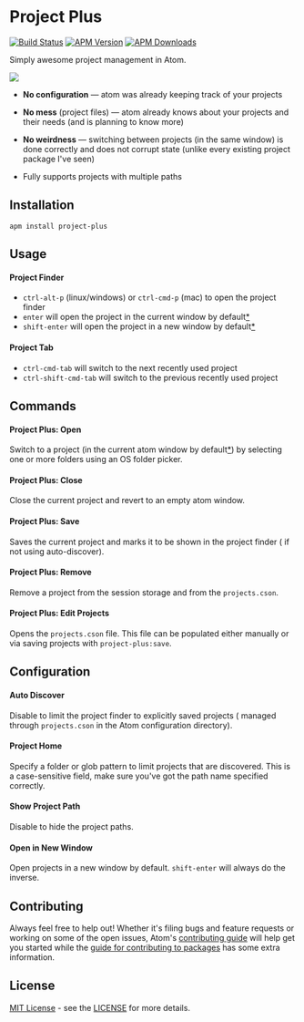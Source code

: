 # Project Plus
[![Build Status](https://travis-ci.org/mehcode/atom-project-plus.svg?branch=master)](https://travis-ci.org/mehcode/atom-project-plus)
[![APM Version](https://img.shields.io/apm/v/project-plus.svg)](https://atom.io/packages/project-plus)
[![APM Downloads](https://img.shields.io/apm/dm/project-plus.svg)](https://atom.io/packages/project-plus)

Simply awesome project management in Atom.

![](https://raw.githubusercontent.com/mehcode/atom-project-plus/master/project-plus.gif)

 - **No configuration** — atom was already keeping track of your projects

 - **No mess** (project files) — atom already knows about your projects and their needs (and is planning to know more)

 - **No weirdness** — switching between projects (in the same window) is done correctly and does not corrupt state (unlike every existing project package I've seen)

 - Fully supports projects with multiple paths

## Installation

```
apm install project-plus
```

## Usage

#### Project Finder

 - `ctrl-alt-p` (linux/windows) or `ctrl-cmd-p` (mac) to open the project finder
 - `enter` will open the project in the current window by default[*](#open-in-new-window)
 - `shift-enter` will open the project in a new window by default[*](#open-in-new-window)

#### Project Tab

 - `ctrl-cmd-tab` will switch to the next recently used project
 - `ctrl-shift-cmd-tab` will switch to the previous recently used project

## Commands

#### Project Plus: Open

Switch to a project (in the current atom window by default[*](#open-in-new-window)) by selecting one or more
folders using an OS folder picker.

#### Project Plus: Close

Close the current project and revert to an empty atom window.

#### Project Plus: Save

Saves the current project and marks it to be shown in the project finder (
if not using auto-discover).

#### Project Plus: Remove

Remove a project from the session storage and from the `projects.cson`.

#### Project Plus: Edit Projects

Opens the `projects.cson` file. This file can be populated either manually or
via saving projects with `project-plus:save`.

## Configuration

#### Auto Discover

Disable to limit the project finder to explicitly saved projects (
managed through `projects.cson` in the Atom configuration directory).

#### Project Home

Specify a folder or glob pattern to limit projects that are discovered. This is a case-sensitive field, make sure you've got the path name specified correctly.

#### Show Project Path

Disable to hide the project paths.

#### Open in New Window

Open projects in a new window by default. `shift-enter` will always do the inverse.

## Contributing

Always feel free to help out!  Whether it's filing bugs and feature requests
or working on some of the open issues, Atom's [contributing guide](https://github.com/atom/atom/blob/master/CONTRIBUTING.md)
will help get you started while the [guide for contributing to packages](https://github.com/atom/atom/blob/master/docs/contributing-to-packages.md)
has some extra information.

## License

[MIT License](http://opensource.org/licenses/MIT) - see the [LICENSE](https://github.com/mehcode/atom-project-plus/blob/master/LICENSE.md) for more details.
